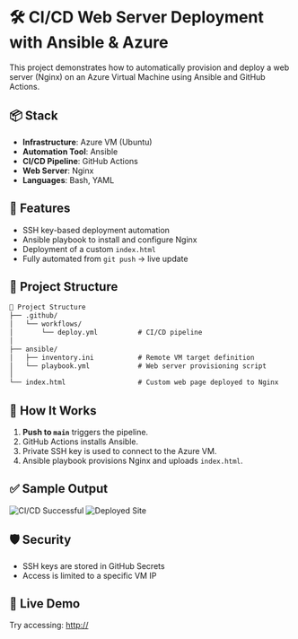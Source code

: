 # 🛠️ CI/CD Web Server Deployment with Ansible & Azure

This project demonstrates how to automatically provision and deploy a web server (Nginx) on an Azure Virtual Machine using Ansible and GitHub Actions.

## 📦 Stack

- **Infrastructure**: Azure VM (Ubuntu)
- **Automation Tool**: Ansible
- **CI/CD Pipeline**: GitHub Actions
- **Web Server**: Nginx
- **Languages**: Bash, YAML

## 🚀 Features

- SSH key-based deployment automation
- Ansible playbook to install and configure Nginx
- Deployment of a custom `index.html`
- Fully automated from `git push` → live update

## 📁 Project Structure

```markdown
📁 Project Structure
├── .github/
│   └── workflows/
│       └── deploy.yml          # CI/CD pipeline
│
├── ansible/
│   ├── inventory.ini           # Remote VM target definition
│   └── playbook.yml            # Web server provisioning script
│
└── index.html                  # Custom web page deployed to Nginx
```

## 🧪 How It Works

1. **Push to `main`** triggers the pipeline.
2. GitHub Actions installs Ansible.
3. Private SSH key is used to connect to the Azure VM.
4. Ansible playbook provisions Nginx and uploads `index.html`.

## ✅ Sample Output

![CI/CD Successful](screenshots/github-actions-success.png)
![Deployed Site](screenshots/deployed-site.png)

## 🛡️ Security

- SSH keys are stored in GitHub Secrets
- Access is limited to a specific VM IP

## 🔗 Live Demo

Try accessing: [http://<your-VM-IP>](http://<your-VM-IP>)



